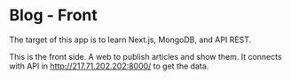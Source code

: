 # Blog - Front

The target of this app is to learn Next.js, MongoDB, and API REST.

This is the front side. A web to publish articles and show them. It connects with API in http://217.71.202.202:8000/ to get the data. 